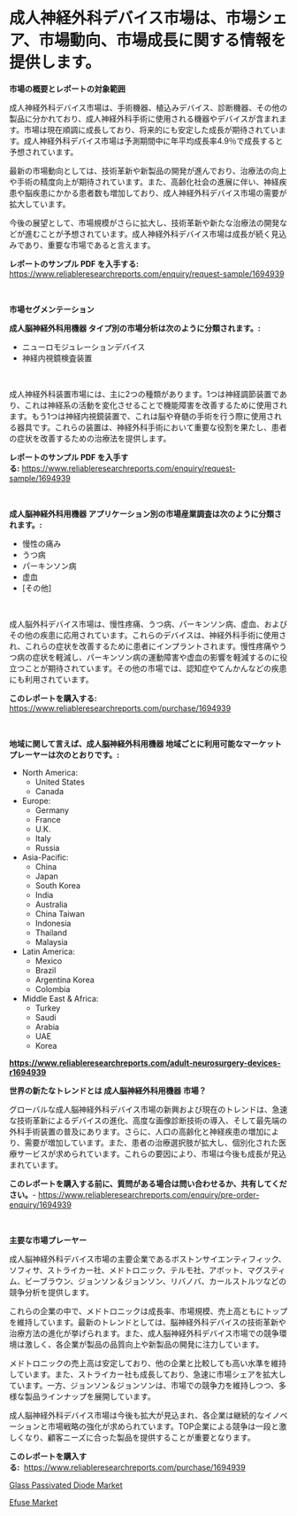 <p><h1>成人神経外科デバイス市場は、市場シェア、市場動向、市場成長に関する情報を提供します。</h1></p><p><strong>市場の概要とレポートの対象範囲</strong></p>
<p><p>成人神経外科デバイス市場は、手術機器、植込みデバイス、診断機器、その他の製品に分かれており、成人神経外科手術に使用される機器やデバイスが含まれます。市場は現在順調に成長しており、将来的にも安定した成長が期待されています。成人神経外科デバイス市場は予測期間中に年平均成長率4.9％で成長すると予想されています。</p><p>最新の市場動向としては、技術革新や新製品の開発が進んでおり、治療法の向上や手術の精度向上が期待されています。また、高齢化社会の進展に伴い、神経疾患や脳疾患にかかる患者数も増加しており、成人神経外科デバイス市場の需要が拡大しています。</p><p>今後の展望として、市場規模がさらに拡大し、技術革新や新たな治療法の開発などが進むことが予想されています。成人神経外科デバイス市場は成長が続く見込みであり、重要な市場であると言えます。</p></p>
<p><strong>レポートのサンプル PDF を入手する:</strong> <a href="https://www.reliableresearchreports.com/enquiry/request-sample/1694939">https://www.reliableresearchreports.com/enquiry/request-sample/1694939</a></p>
<p>&nbsp;</p>
<p><strong>市場セグメンテーション</strong></p>
<p><strong>成人脳神経外科用機器 タイプ別の市場分析は次のように分類されます。:</strong></p>
<p><ul><li>ニューロモジュレーションデバイス</li><li>神経内視鏡検査装置</li></ul></p>
<p>&nbsp;</p>
<p><p>成人神経外科装置市場には、主に2つの種類があります。1つは神経調節装置であり、これは神経系の活動を変化させることで機能障害を改善するために使用されます。もう1つは神経内視鏡装置で、これは脳や脊髄の手術を行う際に使用される器具です。これらの装置は、神経外科手術において重要な役割を果たし、患者の症状を改善するための治療法を提供します。</p></p>
<p><strong>レポートのサンプル PDF を入手する:</strong>&nbsp;<a href="https://www.reliableresearchreports.com/enquiry/request-sample/1694939">https://www.reliableresearchreports.com/enquiry/request-sample/1694939</a></p>
<p>&nbsp;</p>
<p><strong> 成人脳神経外科用機器 アプリケーション別の市場産業調査は次のように分類されます。:</strong></p>
<p><ul><li>慢性の痛み</li><li>うつ病</li><li>パーキンソン病</li><li>虚血</li><li>[その他]</li></ul></p>
<p>&nbsp;</p>
<p><p>成人脳外科デバイス市場は、慢性疼痛、うつ病、パーキンソン病、虚血、およびその他の疾患に応用されています。これらのデバイスは、神経外科手術に使用され、これらの症状を改善するために患者にインプラントされます。慢性疼痛やうつ病の症状を軽減し、パーキンソン病の運動障害や虚血の影響を軽減するのに役立つことが期待されています。その他の市場では、認知症やてんかんなどの疾患にも利用されています。</p></p>
<p><strong>このレポートを購入する:</strong>&nbsp; <a href="https://www.reliableresearchreports.com/purchase/1694939">https://www.reliableresearchreports.com/purchase/1694939</a></p>
<p>&nbsp;</p>
<p><strong>地域に関して言えば、成人脳神経外科用機器 地域ごとに利用可能なマーケットプレーヤーは次のとおりです。:</strong></p>
<p><ul>
    <li>
        North America:
        <ul>
            <li>United States</li>
            <li>Canada</li>
        </ul>
    </li>
    <li>
        Europe:
        <ul>
            <li>Germany</li>
            <li>France</li>
            <li>U.K.</li>
            <li>Italy</li>
            <li>Russia</li>
        </ul>
    </li>
    <li>
        Asia-Pacific:
        <ul>
            <li>China</li>
            <li>Japan</li>
            <li>South Korea</li>
            <li>India</li>
            <li>Australia</li>
            <li>China Taiwan</li>
            <li>Indonesia</li>
            <li>Thailand</li>
            <li>Malaysia</li>
        </ul>
    </li>
    <li>
        Latin America:
        <ul>
            <li>Mexico</li>
            <li>Brazil</li>
            <li>Argentina Korea</li>
            <li>Colombia</li>
        </ul>
    </li>
    <li>
        Middle East & Africa:
        <ul>
            <li>Turkey</li>
            <li>Saudi</li>
            <li>Arabia</li>
            <li>UAE</li>
            <li>Korea</li>
        </ul>
    </li>
    </ul></p>
<p><strong><a href="https://www.reliableresearchreports.com/adult-neurosurgery-devices-r1694939">https://www.reliableresearchreports.com/adult-neurosurgery-devices-r1694939</a></strong>&nbsp;</p>
<p><strong>世界の新たなトレンドとは 成人脳神経外科用機器 市場？</strong></p>
<p><p>グローバルな成人脳神経外科デバイス市場の新興および現在のトレンドは、急速な技術革新によるデバイスの進化、高度な画像診断技術の導入、そして最先端の外科手術装置の普及にあります。さらに、人口の高齢化と神経疾患の増加により、需要が増加しています。また、患者の治療選択肢が拡大し、個別化された医療サービスが求められています。これらの要因により、市場は今後も成長が見込まれています。</p></p>
<p><strong>このレポートを購入する前に、質問がある場合は問い合わせるか、共有してください。</strong>- <a href="https://www.reliableresearchreports.com/enquiry/pre-order-enquiry/1694939">https://www.reliableresearchreports.com/enquiry/pre-order-enquiry/1694939</a></p>
<p>&nbsp;</p>
<p><strong>主要な市場プレーヤー</strong></p>
<p><p>成人脳神経外科デバイス市場の主要企業であるボストンサイエンティフィック、ソフィサ、ストライカー社、メドトロニック、テルモ社、アボット、マグスティム、ビーブラウン、ジョンソン＆ジョンソン、リバノバ、カールストルツなどの競争分析を提供します。</p><p>これらの企業の中で、メドトロニックは成長率、市場規模、売上高ともにトップを維持しています。最新のトレンドとしては、脳神経外科デバイスの技術革新や治療方法の進化が挙げられます。また、成人脳神経外科デバイス市場での競争環境は激しく、各企業が製品の品質向上や新製品の開発に注力しています。</p><p>メドトロニックの売上高は安定しており、他の企業と比較しても高い水準を維持しています。また、ストライカー社も成長しており、急速に市場シェアを拡大しています。一方、ジョンソン＆ジョンソンは、市場での競争力を維持しつつ、多様な製品ラインナップを展開しています。</p><p>成人脳神経外科デバイス市場は今後も拡大が見込まれ、各企業は継続的なイノベーションと市場戦略の強化が求められています。TOP企業による競争は一段と激しくなり、顧客ニーズに合った製品を提供することが重要となります。</p></p>
<p><strong>このレポートを購入する:</strong>&nbsp;&nbsp;<a href="https://www.reliableresearchreports.com/purchase/1694939">https://www.reliableresearchreports.com/purchase/1694939</a></p>
<p><p><a href="https://glittery-fuchsia-86a.notion.site/Glass-Passivated-Diode-Market-The-Key-To-Successful-Business-Strategy-Forecast-Till-2031-5285ade547874fd89fdc5646c4706f6f">Glass Passivated Diode Market</a></p><p><a href="https://thundering-castanet-c65.notion.site/Efuse-Market-Size-Reveals-the-Best-Marketing-Channels-In-Global-Industry-43d7b5a56ae84adbab95015cd878c7d0">Efuse Market</a></p></p>